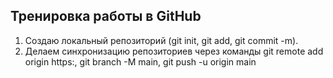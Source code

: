 ## Тренировка работы в GitHub
1. Создаю локальный репозиторий (git init, git add, git commit -m).
2. Делаем синхронизацию репозиториев через команды git remote add origin https:, git branch -M main, git push -u origin main
